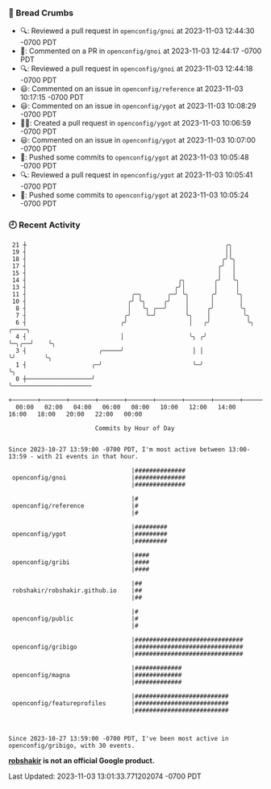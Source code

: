 ### 🍞 Bread Crumbs

 * 🔍: Reviewed a pull request in  `openconfig/gnoi` at 2023-11-03 12:44:30 -0700 PDT
 * 💬: Commented on a PR in  `openconfig/gnoi` at 2023-11-03 12:44:17 -0700 PDT
 * 🔍: Reviewed a pull request in  `openconfig/gnoi` at 2023-11-03 12:44:18 -0700 PDT
 * 😃: Commented on an issue in `openconfig/reference` at 2023-11-03 10:17:15 -0700 PDT
 * 😃: Commented on an issue in `openconfig/ygot` at 2023-11-03 10:08:29 -0700 PDT
 * ✍🏼: Created a pull request in `openconfig/ygot` at 2023-11-03 10:06:59 -0700 PDT
 * 😃: Commented on an issue in `openconfig/ygot` at 2023-11-03 10:07:00 -0700 PDT
 * 🚢: Pushed some commits to `openconfig/ygot` at 2023-11-03 10:05:48 -0700 PDT
 * 🔍: Reviewed a pull request in  `openconfig/ygot` at 2023-11-03 10:05:41 -0700 PDT
 * 🚢: Pushed some commits to `openconfig/ygot` at 2023-11-03 10:05:24 -0700 PDT

### 🕘 Recent Activity
```
 21 ┼                                                       ╭╮
 19 ┤                                                       ││
 18 ┤                                                      ╭╯╰╮
 17 ┤                                                     ╭╯  │
 15 ┤                                                     │   │
 14 ┤                                          ╭╮        ╭╯   ╰╮
 13 ┤                                         ╭╯│        │     │
 11 ┤                             ╭─╮       ╭─╯ ╰╮      ╭╯     ╰╮
 10 ┤                            ╭╯ ╰╮     ╭╯    │      │       │
  8 ┤                            │   ╰╮ ╭──╯     │     ╭╯       ╰╮
  7 ┤                           ╭╯    ╰─╯        ╰╮    │         ╰╮
  6 ┤                          ╭╯                 │   ╭╯          ╰╮     ╭────╮
  4 ┤                          │                  ╰╮ ╭╯            ╰─╮╭──╯    ╰╮
  3 ┤                    ╭─────╯                   │ │               ╰╯        ╰╮
  1 ┤                  ╭─╯                         ╰─╯                          ╰╮
  0 ┼──────────────────╯                                                         ╰──────────────────────
    +───────+───────+───────+───────+───────+───────+───────+───────+───────+───────+───────+───────+────
  00:00   02:00   04:00   06:00   08:00   10:00   12:00   14:00   16:00   18:00   20:00   22:00   00:00   

						Commits by Hour of Day


Since 2023-10-27 13:59:00 -0700 PDT, I'm most active between 13:00-13:59 - with 21 events in that hour.

```



```
                                  |##############
 openconfig/gnoi                  |##############
                                  |##############

                                  |#
 openconfig/reference             |#
                                  |#

                                  |#########
 openconfig/ygot                  |#########
                                  |#########

                                  |####
 openconfig/gribi                 |####
                                  |####

                                  |##
 robshakir/robshakir.github.io    |##
                                  |##

                                  |#
 openconfig/public                |#
                                  |#

                                  |##############################
 openconfig/gribigo               |##############################
                                  |##############################

                                  |#############
 openconfig/magna                 |#############
                                  |#############

                                  |##########################
 openconfig/featureprofiles       |##########################
                                  |##########################



Since 2023-10-27 13:59:00 -0700 PDT, I've been most active in openconfig/gribigo, with 30 events.

```
**[robshakir](mailto:robjs@google.com) is not an official Google product.**  


Last Updated: 2023-11-03 13:01:33.771202074 -0700 PDT
